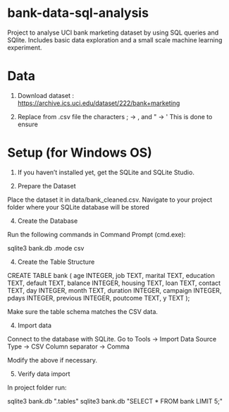 # bank-data-sql-analysis
Project to analyse UCI bank marketing dataset by using SQL queries and SQlite. Includes basic data exploration and a small scale machine learning experiment.

# Data

1. Download dataset : https://archive.ics.uci.edu/dataset/222/bank+marketing

2. Replace from .csv file the characters
; -> , and " -> '
This is done to ensure 

# Setup (for Windows OS)
1. If you haven’t installed yet, get the SQLite and SQLite Studio.

2. Prepare the Dataset
   
Place the dataset it in data/bank_cleaned.csv.
Navigate to your project folder where your SQLite database will be stored

4. Create the Database
   
Run the following commands in Command Prompt (cmd.exe):

sqlite3 bank.db
.mode csv

4. Create the Table Structure

CREATE TABLE bank (
  age INTEGER,
  job TEXT,
  marital TEXT,
  education TEXT,
  default TEXT,
  balance INTEGER,
  housing TEXT,
  loan TEXT,
  contact TEXT,
  day INTEGER,
  month TEXT,
  duration INTEGER,
  campaign INTEGER,
  pdays INTEGER,
  previous INTEGER,
  poutcome TEXT,
  y TEXT
);

Make sure the table schema matches the CSV data.

4. Import data

Connect to the database with SQLite. Go to Tools -> Import
Data Source Type -> CSV 
Column separator -> Comma

Modify the above if necessary.

5. Verify data import

In project folder run:

sqlite3 bank.db ".tables"
sqlite3 bank.db "SELECT * FROM bank LIMIT 5;"

